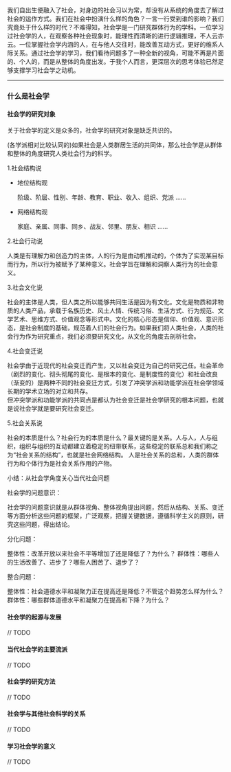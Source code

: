 

我们自出生便融入了社会，对身边的社会习以为常，却没有从系统的角度去了解过社会的运作方式。我们在社会中扮演什么样的角色？一言一行受到谁的影响？我们究竟处于什么样的时代？不难得知，社会学是一门研究群体行为的学科。一位学习过社会学的人，在观察各种社会现象时，能理性而清晰的进行逻辑推理，不人云亦云。一位掌握社会学内涵的人，在与他人交往时，能改善互动方式，更好的维系人际关系。通过社会学的学习，我们看待问题多了一种全新的视角，可能不再是片面的、个人的，而是从整体的角度出发。于我个人而言，更深层次的思考体验已然足够支撑学习社会学之动机。

---

### 什么是社会学

#### 社会学的研究对象

关于社会学的定义是众多的，社会学的研究对象是缺乏共识的。

(各学派相对比较认同的)如果社会是人类群居生活的共同体，那么社会学是从群体和整体的角度研究人类社会行为的科学。

1.社会结构说

* 地位结构观

	阶级、阶层、性别、年龄、教育、职业、收入、组织、党派 ……
	
* 网络结构观

	家庭、亲属、同事、同乡、战友、邻里、朋友、相识 ……

2.社会行动说

人类是有理解力和创造力的主体，人的行为是由动机推动的，个体为了实现某目标而行为，所以行为被赋予了某种意义。社会学旨在理解和洞察人类行为的社会意义。

3.社会文化说

社会的主体是人类，但人类之所以能够共同生活是因为有文化。文化是物质和非物质的人类产品，承载于名族历史、风土人情、传统习俗、生活方式、行为规范、文学艺术、思维方式、价值观念等形式中。文化的核心形态是信仰、价值观、意识形态，是社会制度的基础，规范着人们的社会行为。如果我们将人类社会，人类的社会行为作为研究重点，我们必须要研究文化，从文化的角度去剖析社会。

4.社会变迁说

社会学由于近现代的社会变迁而产生，又以社会变迁为自己的研究己任。社会革命（剧烈的变化、彻头彻尾的变化、是根本的变化、是制度性的变化）和社会改良（渐变的）是两种不同的社会变迁方式，引发了冲突学派和功能学派在社会学领域长期的学术立场的对立和共存。		
但冲突学派和功能学派的共同点是都认为社会变迁是社会学研究的根本问题，也就是说社会学就是要研究社会变迁。

5.社会关系说

社会的本质是什么？社会行为的本质是什么？最关键的是关系。人与人，人与组织，组织与组织的互动都建立着稳定的纽带联系，这些稳定的联系总和我们称之为“社会关系的结构”，也就是社会网络结构。
人是社会关系的总和，人类的群体行为和个体行为是社会关系作用的产物。


小结：从社会学角度关心当代社会问题

社会学的问题意识：	

社会学的问题意识就是从群体视角、整体视角提出问题，然后从结构、关系、变迁等方面分析这些问题的框架，广泛观察，把握关键数据，遵循科学主义的原则，研究这些问题，得出结论。

分化问题：		

整体性：改革开放以来社会不平等增加了还是降低了？为什么？
群体性：哪些人的生活改善了、进步了？哪些人困苦了、退步了？

整合问题：	

整体性：社会道德水平和凝聚力正在提高还是降低？不管这个趋势怎么样为什么？
群体性：哪些群体道德水平和凝聚力在提高和下降？为什么？

#### 社会学的起源与发展

// TODO 

#### 当代社会学的主要流派

// TODO 

#### 社会学的研究方法

// TODO 

#### 社会学与其他社会科学的关系

// TODO 

#### 学习社会学的意义

// TODO 

